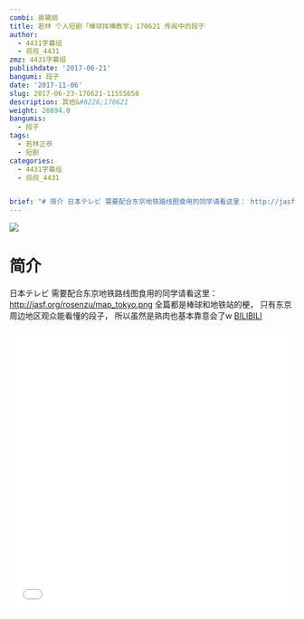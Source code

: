 ```yaml
---
combi: 奥黛丽
title: 若林 个人短剧「棒球挥棒教学」170621 传闻中的段子
author:
  - 4431字幕组
  - 叔叔_4431
zmz: 4431字幕组
publishdate: '2017-06-21'
bangumi: 段子
date: '2017-11-06'
slug: 2017-06-23-170621-11555658
description: 其他&#8226;170621
weight: 28894.0
bangumis:
  - 段子
tags:
  - 若林正恭
  - 短剧
categories:
  - 4431字幕组
  - 叔叔_4431


brief: "# 简介 日本テレビ 需要配合东京地铁路线图食用的同学请看这里： http://jasf.org/rosenzu/map_tokyo.png 全篇都是棒球和地铁站的梗， 只有东京周边地区观众能看懂的段子， 所以虽然是熟肉也基本靠意会了w"
---
```

![](https://i.imgur.com/PEB7MI8.png)
# 简介  
日本テレビ
需要配合东京地铁路线图食用的同学请看这里：
http://jasf.org/rosenzu/map_tokyo.png
全篇都是棒球和地铁站的梗，
只有东京周边地区观众能看懂的段子，
所以虽然是熟肉也基本靠意会了w
  [BILIBILI](https://www.bilibili.com/video/av11555658/)

  <iframe src="//www.bilibili.com/blackboard/player.html?aid=11555658" width="100%" height="500" frameborder="0" allowfullscreen="allowfullscreen"></iframe>

